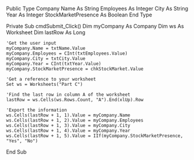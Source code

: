 Public Type Company
    Name As String
    Employees As Integer
    City As String
    Year As Integer
    StockMarketPresence As Boolean
End Type

Private Sub cmdSubmit_Click()
    Dim myCompany As Company
    Dim ws As Worksheet
    Dim lastRow As Long

    'Get the user input
    myCompany.Name = txtName.Value
    myCompany.Employees = CInt(txtEmployees.Value)
    myCompany.City = txtCity.Value
    myCompany.Year = CInt(txtYear.Value)
    myCompany.StockMarketPresence = chkStockMarket.Value

    'Get a reference to your worksheet
    Set ws = Worksheets("Part C")

    'Find the last row in column A of the worksheet
    lastRow = ws.Cells(ws.Rows.Count, "A").End(xlUp).Row

    'Export the information
    ws.Cells(lastRow + 1, 1).Value = myCompany.Name
    ws.Cells(lastRow + 1, 2).Value = myCompany.Employees
    ws.Cells(lastRow + 1, 3).Value = myCompany.City
    ws.Cells(lastRow + 1, 4).Value = myCompany.Year
    ws.Cells(lastRow + 1, 5).Value = IIf(myCompany.StockMarketPresence, "Yes", "No")

End Sub
